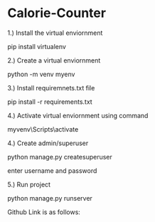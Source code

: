 # Calorie-Counter

1.) Install the virtual enviornment


pip install virtualenv

2.) Create a virtual enviornment

python -m venv myenv


3.) Install requiremnets.txt file

pip install -r requirements.txt
 
 
4.) Activate virtual enviornment using command

myvenv\Scripts\activate


4.) Create admin/superuser

python manage.py createsuperuser

enter username and password

5.) Run project

python manage.py runserver

Github Link is as follows: 

